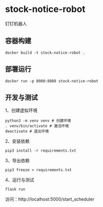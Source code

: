 # stock-notice-robot
钉钉机器人


## 容器构建

```
docker build -t stock-notice-robot .
```

## 部署运行

```
docker run -p 8080:8080 stock-notice-robot
```

## 开发与测试

1、创建虚拟环境

```
python3 -m venv venv # 创建环境
. venv/bin/activate # 激活环境
deactivate # 退出环境

```

2、安装依赖
```
pip3 install -r requirements.txt
```

3、导出依赖
```
pip3 freeze > requirements.txt
```

4、运行与测试
```
flask run
```

访问：http://localhost:5000/start_scheduler